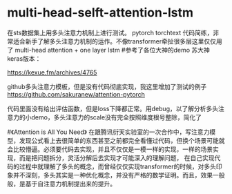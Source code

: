 # multi-head-selft-attention-lstm
在sts数据集上用多头注意力机制上进行测试。 pytorch torchtext 代码简练，非常适合新手了解多头注意力机制的运作。不像transformer牵扯很多层这里仅仅用了 multi-head attention + one layer lstm
#参考了各位大神的demo
苏大神keras版本：

https://kexue.fm/archives/4765


github多头注意力模板，但是没有代码彻底实现，我这里增加了测试的例子
https://github.com/sakuranew/attention-pytorch

代码里面没有给出评估函数，但是loss下降都正常。用debug，以了解分析多头注意力的小demo，多头注意力的scale没有完全按照维度根号整除，简化了

#《Attention is All You Need》
在跟腾讯衍天实验室的一次合作中，写注意力模型，发现公式看上去很简单的东西甚至之前都完全看懂过代码，但换个场景可能就会比较懵逼。必须要代码去实现，并且不仅仅是一模一样的实现，一样的场景实现，而是把问题拆分，灵活分解后去实现才可能深入的理解问题，
在自己实现代码的过程中就理解了多头的概念，而曾经仅仅实现transformer的时候，对多头印象并不深刻，多头其实是一种优化概念，并没有严格的数学证明。而且，效果一般般，是基于自注意力机制提出来的提升。
